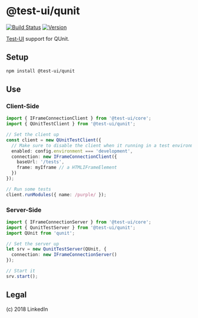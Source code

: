 # @test-ui/qunit

[![Build Status](https://travis-ci.org/mike-north/test-ui-qunit.svg?branch=master)](https://travis-ci.org/mike-north/test-ui-qunit)
[![Version](https://img.shields.io/npm/v/@test-ui/qunit.svg)](https://www.npmjs.com/package/@test-ui/qunit)

[Test-UI](https://github.com/mike-north/test-ui-core) support for QUnit. 

## Setup

```sh
npm install @test-ui/qunit
```

## Use

### Client-Side
```ts
import { IFrameConnectionClient } from '@test-ui/core';
import { QUnitTestClient } from '@test-ui/qunit';

// Set the client up
const client = new QUnitTestClient({
  // Make sure to disable the client when it running in a test environment
  enabled: config.environment === 'development',
  connection: new IFrameConnectionClient({
    baseUrl: '/tests',
    frame: myIframe // a HTMLIFrameElement
  })
});

// Run some tests
client.runModules({ name: /purple/ });
```

### Server-Side
```ts
import { IFrameConnectionServer } from '@test-ui/core';
import { QunitTestServer } from '@test-ui/qunit';
import QUnit from 'qunit';

// Set the server up
let srv = new QunitTestServer(QUnit, {
  connection: new IFrameConnectionServer()
});

// Start it
srv.start();
```

## Legal
(c) 2018 LinkedIn